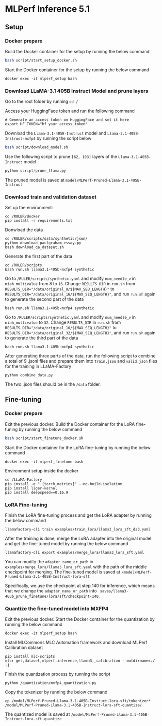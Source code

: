 # MLPerf Inference 5.1

## Setup

### Docker prepare

Build the Docker container for the setup by running the below command

```bash
bash script/start_setup_docker.sh
```

Start the Docker container for the setup by running the below command

```
docker exec -it mlperf_setup bash
```

### Download LLaMA-3.1 405B Instruct Model and prune layers

Go to the root folder by running `cd /`

Access your HuggingFace token and run the following command

```
# Generate an access token on HuggingFace and set it here
export HF_TOKEN="hf_your_access_token"
```

Download the `Llama-3.1-405B-Instruct` model and `Llama-3.1-405B-Instruct-mxfp4` by running the script below

```bash
bash script/download_model.sh
```

Use the following script to prune `[62, 103]` layers of the `Llama-3.1-405B-Instruct` model 

```python
python script/prune_llama.py
```

The pruned model is saved at `model/MLPerf-Pruned-Llama-3.1-405B-Instruct`

### Download train and validation dataset

Set up the environment:

```
cd /RULER/docker
pip install -r requirements.txt
```
Donwload the data

```
cd /RULER/scripts/data/synthetic/json/
python download_paulgraham_essay.py
bash download_qa_dataset.sh
```

Generate the first part of the data

```
cd /RULER/scripts
bash run.sh llama3.1-405b-mxfp4 synthetic
```

Go to `/RULER/scripts/synthetic.yaml` and modify  `num_needle_v` in `niah_multivalue` from 8 to `16`. Change `RESULTS_DIR` in `run.sh` from `RESULTS_DIR="/data/original_8/${MAX_SEQ_LENGTH}"` to `RESULTS_DIR="/data/original_16/${MAX_SEQ_LENGTH}"`, and run `run.sh` again to generate the second part of the data

```
bash run.sh llama3.1-405b-mxfp4 synthetic
```

Go to `/RULER/scripts/synthetic.yaml` and modify `num_needle_v` in `niah_multivalue` to `32`. Change `RESULTS_DIR` in `run.sh` from `RESULTS_DIR="/data/original_16/${MAX_SEQ_LENGTH}"` to `RESULTS_DIR="/data/original_32/${MAX_SEQ_LENGTH}"`, and run `run.sh` again to generate the third part of the data

```
bash run.sh llama3.1-405b-mxfp4 synthetic
```

After generating three parts of the data, run the following script to combine a total of 9 .jsonl files and prepare them into `train.json` and `valid.json` files for the training in LLaMA-Factory

```
python combine_data.py
```

The two .json files should be in the `/data` folder.



## Fine-tuning

### Docker prepare

Exit the previous docker. Build the Docker container for the LoRA fine-tuning by running the below command

```bash
bash script/start_finetune_docker.sh
```

Start the Docker container for the LoRA fine-tuning by running the below command

```
docker exec -it mlperf_finetune bash
```

Environment setup inside the docker

```
cd /LLaMA-Factory
pip install -e ".[torch,metrics]" --no-build-isolation
pip install liger-kernel
pip install deepspeed==0.16.9
```

### LoRA Fine-tuning

Finish the LoRA fine-tuning process and get the LoRA adapter by running the below command

```
llamafactory-cli train examples/train_lora/llama3_lora_sft_ds3.yaml
```

After the training is done, merge the LoRA adapter into the original model and get the fine-tuned model by running the below command

```
llamafactory-cli export examples/merge_lora/llama3_lora_sft.yaml
```

You can modify the `adapter_name_or_path` in `examples/merge_lora/llama3_lora_sft.yaml` with the path of the middle checkpoint for merging. The fine-tuned model is saved at `/model/MLPerf-Pruned-Llama-3.1-405B-Instruct-lora-sft`

Specifically, we use the checkpoint at step 140 for inference, which means that we change the `adapter_name_or_path` into ` saves/llama3-405b_prune_finetune/lora/sft/checkpoint-140`.

### Quantize the fine-tuned model into MXFP4

Exit the previous docker. Start the Docker container for the quantization by running the below command

```
docker exec -it mlperf_setup bash
```

Install MLCommons MLC Automation framework and download MLPerf Calibration dataset

```
pip install mlc-scripts
mlcr get,dataset,mlperf,inference,llama3,_calibration --outdirname=./ -j
```

Finish the quantization process by running the script

```
python /quantization/mxfp4_quantization.py
```

Copy the tokenizer by running the below command

```
cp /model/MLPerf-Pruned-Llama-3.1-405B-Instruct-lora-sft/tokenizer* /model/MLPerf-Pruned-Llama-3.1-405B-Instruct-lora-sft-quantize/
```

The quantized model is saved at `/model/MLPerf-Pruned-Llama-3.1-405B-Instruct-lora-sft-quantize`
